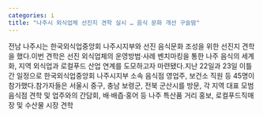 ```yaml
---
categories: i
title: "나주시 외식업체 선진지 견학 실시 … 음식 문화 개선 구슬땀"
---
```

전남 나주시는 한국외식업중앙회 나주시지부와 선진 음식문화 조성을 위한 선진지 견학을 했다.이번 견학은 선진 외식업체의 운영방법·사례 벤치마킹을 통한 나주 음식의 세계화, 지역 외식업과 로컬푸드 산업 연계를 도모하고자 마련됐다.지난 22일과 23일 이틀 간 일정으로 한국외식업중앙회 나주시지부 소속 음식점 영업주, 보건소 직원 등 45명이 참가했다.참가자들은 서울시 중구, 충남 보령군, 전북 군산시를 방문, 각 지역 대표 모범음식점 견학 및 업주와의 간담회, 배·배즙·홍어 등 나주 특산품 거리 홍보, 로컬푸드직매장 및 수산물 시장 견학